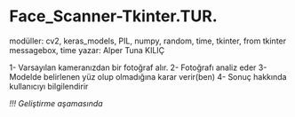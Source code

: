 # Face_Scanner-Tkinter.TUR.


modüller: cv2, keras_models, PIL, numpy, random, time, tkinter, from tkinter messagebox, time
yazar: Alper Tuna KILIÇ

1- Varsayılan kameranızdan bir fotoğraf alır.
2- Fotoğrafı analiz eder
3- Modelde belirlenen yüz olup olmadığına karar verir(ben)
4- Sonuç hakkında kullanıcıyı bilgilendirir

*!!! Geliştirme aşamasında*
